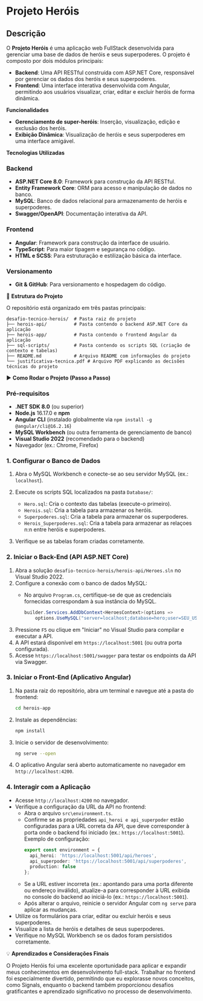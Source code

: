 # Projeto Heróis

## Descrição
O **Projeto Heróis** é uma aplicação web FullStack desenvolvida para gerenciar uma base de dados de heróis e seus superpoderes. O projeto é composto por dois módulos principais:

- **Backend**: Uma API RESTful construída com ASP.NET Core, responsável por gerenciar os dados dos heróis e seus superpoderes.
- **Frontend**: Uma interface interativa desenvolvida com Angular, permitindo aos usuários visualizar, criar, editar e excluir heróis de forma dinâmica.

**Funcionalidades**
- **Gerenciamento de super-heróis**: Inserção, visualização, edição e exclusão dos heróis.
- **Exibição Dinâmica**: Visualização de heróis e seus superpoderes em uma interface amigável.

**Tecnologias Utilizadas**

### Backend
- **ASP.NET Core 8.0**: Framework para construção da API RESTful.
- **Entity Framework Core**: ORM para acesso e manipulação de dados no banco.
- **MySQL**: Banco de dados relacional para armazenamento de heróis e superpoderes.
- **Swagger/OpenAPI**: Documentação interativa da API.

### Frontend
- **Angular**: Framework para construção da interface de usuário.
- **TypeScript**: Para maior tipagem e segurança no código.
- **HTML e SCSS**: Para estruturação e estilização básica da interface.

### Versionamento
- **Git & GitHub**: Para versionamento e hospedagem do código.

📁 **Estrutura do Projeto**

O repositório está organizado em três pastas principais:
```
desafio-tecnico-herois/  # Pasta raiz do projeto
├── herois-api/          # Pasta contendo o backend ASP.NET Core da aplicação
├── herois-app/          # Pasta contendo o frontend Angular da aplicação
├── sql-scripts/         # Pasta contendo os scripts SQL (criação de contexto e tabelas)
├── README.md            # Arquivo README com informações do projeto
└── justificativa-tecnica.pdf # Arquivo PDF explicando as decisões técnicas do projeto
```

▶️ **Como Rodar o Projeto (Passo a Passo)**

### Pré-requisitos
- **.NET SDK 8.0** (ou superior)
- **Node.js** 16.17.0 e **npm**
- **Angular CLI** (instalado globalmente via `npm install -g @angular/cli@16.2.16`)
- **MySQL Workbench** (ou outra ferramenta de gerenciamento de banco)
- **Visual Studio 2022** (recomendado para o backend)
- Navegador (ex.: Chrome, Firefox)

### 1. Configurar o Banco de Dados
1. Abra o MySQL Workbench e conecte-se ao seu servidor MySQL (ex.: `localhost`).
2. Execute os scripts SQL localizados na pasta `Database/`:
   - `Hero.sql`: Cria o contexto das tabelas (execute-o primeiro).
   - `Herois.sql`: Cria a tabela para armazenar os heróis.
   - `Superpoderes.sql`: Cria a tabela para armazenar os superpoderes.
   - `Herois_Superpoderes.sql`: Cria a tabela para armazenar as relaçoes n:n entre heróis e superpoderes.

4. Verifique se as tabelas foram criadas corretamente.

### 2. Iniciar o Back-End (API ASP.NET Core)
1. Abra a solução `desafio-tecnico-herois/herois-api/Heroes.sln` no Visual Studio 2022.
2. Configure a conexão com o banco de dados MySQL:
   - No arquivo `Program.cs`, certifique-se de que as credenciais fornecidas correspondam à sua instância do MySQL.

     ```csharp
     builder.Services.AddDbContext<HeroesContext>(options =>
         options.UseMySQL("server=localhost;database=hero;user=SEU_USUARIO;password=SUA_SENHA"));
   
3. Pressione `F5` ou clique em "Iniciar" no Visual Studio para compilar e executar a API.
4. A API estará disponível em `https://localhost:5001` (ou outra porta configurada).
5. Acesse `https://localhost:5001/swagger` para testar os endpoints da API via Swagger.

### 3. Iniciar o Front-End (Aplicativo Angular)
1. Na pasta raiz do repositório, abra um terminal e navegue até a pasta do frontend:
   ```bash
   cd herois-app
   ```
2. Instale as dependências:
   ```bash
   npm install
   ```
3. Inicie o servidor de desenvolvimento:
   ```bash
   ng serve --open
   ```
4. O aplicativo Angular será aberto automaticamente no navegador em `http://localhost:4200`.

### 4. Interagir com a Aplicação
- Acesse `http://localhost:4200` no navegador.
- Verifique a configuração da URL da API no frontend:
  - Abra o arquivo `src\environment.ts`.
  - Confirme se as propriedades `api_heroi e api_superpoder` estão configuradas para a URL correta da API, que deve corresponder à porta onde o backend foi iniciado (ex.: `https://localhost:5001`). Exemplo de configuração:
    ```typescript
    export const environment = {
      api_heroi: 'https://localhost:5001/api/heroes',
      api_superpoder: 'https://localhost:5001/api/superpoderes',
      production: false
    };
    ```
  - Se a URL estiver incorreta (ex.: apontando para uma porta diferente ou endereço inválido), atualize-a para corresponder à URL exibida no console do backend ao iniciá-lo (ex.: `https://localhost:5001`).
  - Após alterar o arquivo, reinicie o servidor Angular com `ng serve` para aplicar as mudanças.
- Utilize os formulários para criar, editar ou excluir heróis e seus superpoderes.
- Visualize a lista de heróis e detalhes de seus superpoderes.
- Verifique no MySQL Workbench se os dados foram persistidos corretamente.

💡 **Aprendizados e Considerações Finais**

O Projeto Heróis foi uma excelente oportunidade para aplicar e expandir meus conhecimentos em desenvolvimento full-stack. Trabalhar no frontend foi especialmente divertido, permitindo que eu explorasse novos conceitos, como Signals, enquanto o backend também proporcionou desafios gratificantes e aprendizado significativo no processo de desenvolvimento.
